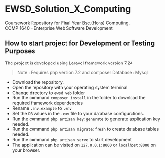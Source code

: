 # EWSD_Solution_X_Computing
Coursework Repository for Final Year Bsc.(Hons) Computing.<br>
COMP 1640 - Enterprise Web Software Development
 
## How to start project for Development or Testing Purposes
 The project is developed using Laravel framework version 7.24 
 > Note : Requires php version 7.2 and composer
 > Database : Mysql <br>
 - Download the repository.
 - Open the repository with your operating system terminal
 - Change directory to `ewsd_web` folder
 - Run the command `composer install` in the folder to download the required framework dependencies
 - Rename `.env.example` to `.env`
 - Set the `DB` values in the `.env` file to your database configurations.
 - Run the command `php artisan key:generate` to generate application key needed.
 - Run the command `php artisan migrate:fresh` to create database tables needed.
 - Run the command `php artisan serve` to start development.
 - The application can be visited on `127.0.0.1:8000` or `localhost:8000` on your browser. 
